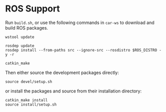 # ROS Support

Run `build.sh`, or use the following commands in `car-ws` to download and build ROS packages.

```
wstool update

rosdep update
rosdep install --from-paths src --ignore-src --rosdistro $ROS_DISTRO -y -r

catkin_make
```

Then either source the development packages directly:

```
source devel/setup.sh
```

or install the packages and source from their installation directory:

```
catkin_make install
source install/setup.sh
```
